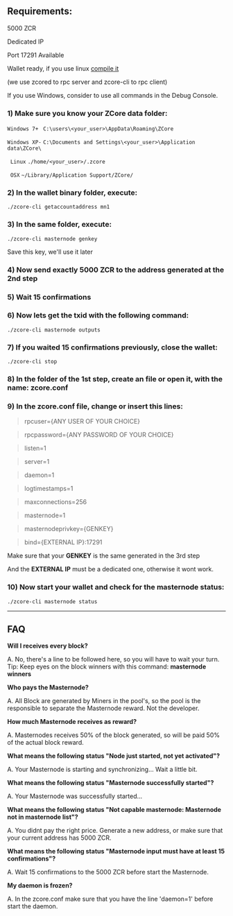  ## **Requirements:**

5000 ZCR

Dedicated IP

Port 17291 Available

Wallet ready, if you use linux [compile it](https://github.com/zcore-coin/source-code/wiki/How-to-compile-ZCore-on-Linux)

(we use zcored to rpc server and zcore-cli to rpc client)

If you use Windows, consider to use all commands in the Debug Console.




### 1) Make sure you know your ZCore data folder:
` Windows 7+  `
`C:\users\<your_user>\AppData\Roaming\ZCore`

` Windows XP- `
`C:\Documents and Settings\<your_user>\Application data\ZCore\`

` Linux`
`./home/<your_user>/.zcore`   

` OSX`
`~/Library/Application Support/ZCore/`




### 2) In the wallet binary folder, execute:

`./zcore-cli getaccountaddress mn1`



### 3) In the same folder, execute:

`./zcore-cli masternode genkey`

Save this key, we'll use it later



### 4) Now send exactly 5000 ZCR to the address generated at the 2nd step

### 5) Wait 15 confirmations 

### 6) Now lets get the txid with the following command:

`./zcore-cli masternode outputs`



### 7) If you waited 15 confirmations previously, close the wallet:

`./zcore-cli stop`



### 8) In the folder of the 1st step, create an file or open it, with the name: zcore.conf

### 9) In the zcore.conf file, change or insert this lines:

> rpcuser={ANY USER OF YOUR CHOICE}

> rpcpassword={ANY PASSWORD OF YOUR CHOICE}                                                                                

> listen=1

> server=1

> daemon=1

> logtimestamps=1

> maxconnections=256

> masternode=1

> masternodeprivkey={GENKEY}

> bind={EXTERNAL IP}:17291
 
Make sure that your **GENKEY** is the same generated in the 3rd step
 
And the **EXTERNAL IP** must be a dedicated one, otherwise it wont work.

### 10) Now start your wallet and check for the masternode status:
`./zcore-cli masternode status`



***

## **FAQ**

**Will I receives every block?**

A. No, there's a line to be followed here, so you will have to wait your turn.
Tip: Keep eyes on the block winners with this command: **masternode winners**

**Who pays the Masternode?**

A. All Block are generated by Miners in the pool's, so the pool is the responsible to  separate the Masternode reward. 
Not the developer.

**How much Masternode receives as reward?**

A. Masternodes receives 50% of the block generated, so will be paid 50% of the actual block reward.

**What means the following status "Node just started, not yet activated"?**

A. Your Masternode is starting and synchronizing... Wait a little bit.

**What means the following status "Masternode successfully started"?**

A. Your Masternode was successfully started... 

**What means the following status "Not capable masternode: Masternode not in masternode list"?**

A. You didnt pay the right price. Generate a new address, or make sure that your current address has 5000 ZCR. 

**What means the following status "Masternode input must have at least 15 confirmations"?**

A. Wait 15 confirmations to the 5000 ZCR before start the Masternode.

**My daemon is frozen?**

A. In the zcore.conf make sure that you have the line 'daemon=1' before start the daemon.

